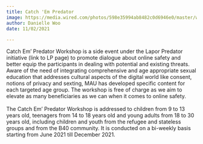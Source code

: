 ```yaml
---
title: Catch 'Em Predator
image: https://media.wired.com/photos/598e35994ab8482c0d6946e0/master/w_2240,c_limit/phonepicutres-TA.jpghttps://media.wired.com/photos/598e35994ab8482c0d6946e0/master/w_2240,c_limit/phonepicutres-TA.jpg
author: Danielle Woo
date: 11/02/2021
       
---
```


Catch Em’ Predator Workshop is a side event under the Lapor Predator initiative (link to LP page) to promote dialogue about online safety and better equip the participants in dealing with potential and existing threats. Aware of the need of integrating comprehensive and age appropriate sexual education that addresses cultural aspects of the digital world like consent, notions of privacy and sexting, MAU has developed specific content for each targeted age group. The workshop is free of charge as we aim to elevate as many beneficiaries as we can when it comes to online safety.
<br>
<br>
The Catch Em’ Predator Workshop is addressed to children from 9 to 13 years old, teenagers from 14 to 18 years old and young adults from 18 to 30 years old, including children and youth from the refugee and stateless groups and from the B40 community. It is conducted on a bi-weekly basis starting from June 2021 till December 2021.
